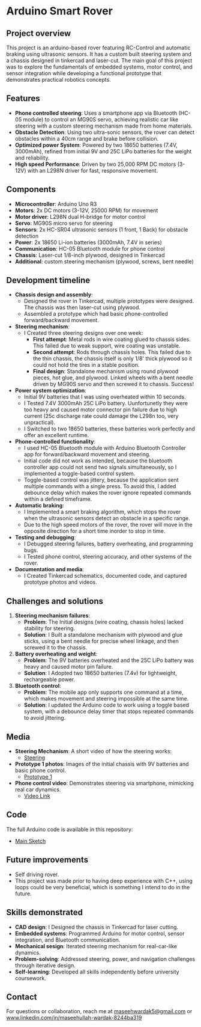 # Arduino Smart Rover

## Project overview
This project is an arduino-based rover featuring RC-Control and automatic braking using ultrasonic sensors. It has a custom built steering system and a chassis designed in tinkercad and laser-cut. The main goal of this project was to explore the fundamentals of embedded systems, motor control, and sensor integration while developing a functional prototype that demonstrates practical robotics concepts.

## Features
- **Phone controlled steering**: Uses a smartphone app via Bluetooth (HC-05 module) to control an MG90S servo, achieving realistic car like steering with a custom steering mechanism made from home materials.
- **Obstacle Detection**: Using two ultra-sonic sensors, the rover can detect obstacles within a 40cm range and brake before collision.
- **Optimized power System**: Powered by two 18650 batteries (7.4V, 3000mAh), refined from initial 9V and 25C LiPo batteries for the weight and reliability.
- **High speed Performance**: Driven by two 25,000 RPM DC motors (3-12V) with an L298N driver for fast, responsive movement.

## Components
- **Microcontroller**: Arduino Uno R3
- **Motors**: 2x DC motors (3-12V, 25000 RPM) for movement
- **Motor driver**: L298N dual H-bridge for motor control
- **Servo**: MG90S micro servo for steering
- **Sensors**: 2x HC-SR04 ultrasonic sensors (1 front, 1 Back) for obstacle detection
- **Power**: 2x 18650 Li-ion batteries (3000mAh, 7.4V in series)
- **Communication**: HC-05 Bluetooth module for phone control
- **Chassis**: Laser-cut 1/8-inch plywood, designed in Tinkercad
- **Additional**: custom steering mechanism (plywood, screws, bent needle)

## Development timeline
- **Chassis design and assembly**:
  - Designed the rover in Tinkercad, multiple prototypes were designed. The chassis was then laser-cut using plywood.
  - Assembled a prototype which had basic phone-controlled forward/backward movement.
- **Steering mechanism**:
  - I Created three steering designs over one week:
    - **First attempt**: Metal rods in wire coating glued to chassis sides. This failed due to weak support, wire coating was unstable.
    - **Second attempt**: Rods through chassis holes. This failed due to the thin chassis, the chassis itself is only 1/8' thick plywood so it could not hold the tires in a stable position.
    - **Final design**: Standalone mechanism using round plywood pieces, hot glue, and plywood. Linked wheels with a bent needle driven by MG90S servo and then screwed it to chassis. Success!
- **Power system optimization**:
  - Initial 9V batteries that I was using overheated within 10 seconds.
  - I Tested 7.4V 3000mAh 25C LiPo battery. Uunfortunetly they were too heavy and caused motor connector pin failure due to high current (25c discharge rate could damage the L298n too, very unpractical).
  - I Switched to two 18650 batteries, these batteries work perfectly and offer an excellent runtime.
- **Phone-controlled functionality**:
  - I used HC-05 Bluetooth module with Arduino Bluetooth Controller app for forward/backward movement and steering.
  - Initial code did not work as intended, because the bluetooth controller app could not send two signals simultaneously, so I implemented a toggle-based control system.
  - Toggle-based control was jittery, because the application sent multiple commands with a single press. To avoid this, I added debounce delay which makes the rover ignore repeated commands within a defined timeframe.
- **Automatic braking**:
  - I Implemented a smart braking algorithm, which stops the rover when the ultrasonic sensors detect an obstacle in a specific range.
  - Due to the high speed motors of the rover, the rover will move in the opposite direction for a short time inorder to stop in time.
- **Testing and debugging**:
  - I Debugged steering failures, battery overheating, and programming bugs.
  - I Tested phone control, steering accuracy, and other systems of the rover.
- **Documentation and media**:
  - I Created Tinkercad schematics, documented code, and captured prototype photos and videos.

## Challenges and solutions
1. **Steering mechanism failures**:
   - **Problem**: The Initial designs (wire coating, chassis holes) lacked stability for steering.
   - **Solution**: I Built a standalone mechanism with plywood and glue sticks, using a bent needle for precise wheel linkage, and then screwed it to the chassis.
2. **Battery overheating and weight**:
   - **Problem**: The 9V batteries overheated and the 25C LiPo battery was heavy and caused motor pin failure.
   - **Solution**: I Adopted two 18650 batteries (7.4v) for lightweight, rechargeable power.
3. **Bluetooth control**:
   - **Problem**: The mobile app only supports one command at a time, which makes movement and steering impossible at the same time.
   - **Solution**: I updated the Arduino code to work using a toggle based system, with a debounce delay timer that stops repeated commands to avoid jittering.

## Media
- **Steering Mechanism**: A short video of how the steering works:
  - [Steering](https://youtu.be/WgILMfuBC3A)
- **Prototype 1 photos**: Images of the initial chassis with 9V batteries and basic phone control.
  - [Prototype 1](media)
- **Phone control video**: Demonstrates steering via smartphone, mimicking real car dynamics.
  - [Video Link](https://youtube.com/phone-control-video)

## Code
The full Arduino code is available in this repository:
- [Main Sketch](https://github.com/MaseeWardak/arduino-rover/blob/main/Code/Ultrasonic.BluetoothCodeByMasee.ino)

## Future improvements
- Self driving rover.
- This project was made prior to having deep experience with C++, using loops could be very beneficial, which is something I intend to do in the future.

## Skills demonstrated
- **CAD design**: I Designed the chassis in Tinkercad for laser cutting.
- **Embedded systems**: Programmed Arduino for motor control, sensor integration, and Bluetooth communication.
- **Mechanical sesign**: Iterated steering mechanism for real-car-like dynamics.
- **Problem-solving**: Addressed steering, power, and navigation challenges through iterative design.
- **Self-learning**: Developed all skills independently before university coursework.

## Contact
For questions or collaboration, reach me at maseehwardak5@gmail.com or www.linkedin.com/in/maseehullah-wardak-8244ba319
